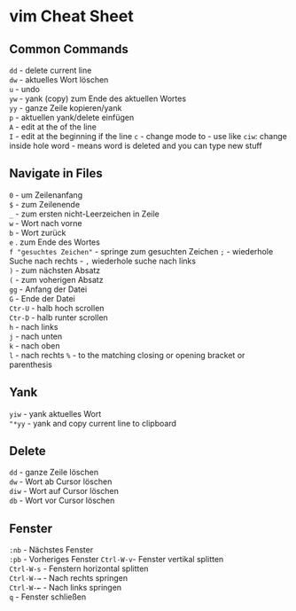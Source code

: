 # vim Cheat Sheet
## Common Commands
`dd` - delete current line  
`dw` - aktuelles Wort löschen  
`u` - undo  
`yw` - yank (copy) zum Ende des aktuellen Wortes  
`yy` - ganze Zeile kopieren/yank  
`p` - aktuellen yank/delete einfügen  
`A` - edit at the of the line  
`I` - edit at the beginning if the line
`c` - change mode to - use like `ciw`: change inside hole word - means word is deleted and you can type new stuff

## Navigate in Files
`0` - um Zeilenanfang  
`$` - zum Zeilenende  
`_` - zum ersten nicht-Leerzeichen in Zeile  
`w` - Wort nach vorne  
`b` - Wort zurück  
`e` . zum Ende des Wortes  
`f "gesuchtes Zeichen"` - springe zum gesuchten Zeichen `;` - wiederhole Suche nach rechts - `,` wiederhole suche nach links  
`)` - zum nächsten Absatz  
`(` - zum voherigen Absatz  
`gg` - Anfang der Datei  
`G` - Ende der Datei  
`Ctr-U` - halb hoch scrollen  
`Ctr-D` - halb runter scrollen  
`h` - nach links  
`j` - nach unten  
`k` - nach oben  
`l` - nach rechts
`%` - to the matching closing or opening bracket or parenthesis

## Yank
`yiw` - yank aktuelles Wort  
`"*yy` - yank and copy current line to clipboard  
## Delete
`dd` - ganze Zeile löschen  
`dw` - Wort ab Cursor löschen  
`diw` - Wort auf Cursor löschen  
`db` - Wort vor Cursor löschen  
## Fenster
`:nb` - Nächstes Fenster  
`:pb` - Vorheriges Fenster
`Ctrl-W-v`- Fenster vertikal splitten  
`Ctrl-W-s` - Fenstern horizontal splitten  
`Ctrl-W-→` - Nach rechts springen  
`Ctrl-W-←` - Nach links springen  
`q` - Fenster schließen  
